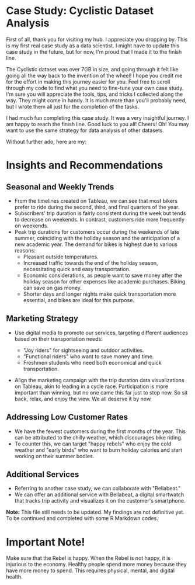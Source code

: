 # Case Study: Cyclistic Dataset Analysis

First of all, thank you for visiting my hub. I appreciate you dropping by. This is my first real case study as a data scientist. I might have to update this case study in the future, but for now, I'm proud that I made it to the finish line.

The Cyclistic dataset was over 7GB in size, and going through it felt like going all the way back to the invention of the wheel! I hope you credit me for the effort in making this journey easier for you. Feel free to scroll through my code to find what you need to fine-tune your own case study. I'm sure you will appreciate the tools, tips, and tricks I collected along the way. They might come in handy. It is much more than you'll probably need, but I wrote them all just for the completion of the tasks.

I had much fun completing this case study. It was a very insightful journey. I am happy to reach the finish line. Good luck to you all! Cheers! Oh! You may want to use the same strategy for data analysis of other datasets.

Without further ado, here are my:

# Insights and Recommendations

## Seasonal and Weekly Trends
- From the timelines created on Tableau, we can see that most bikers prefer to ride during the second, third, and final quarters of the year.
- Subscribers' trip duration is fairly consistent during the week but tends to decrease on weekends. In contrast, customers ride more frequently on weekends.
- Peak trip durations for customers occur during the weekends of late summer, coinciding with the holiday season and the anticipation of a new academic year. The demand for bikes is highest due to various reasons:
  - Pleasant outside temperatures.
  - Increased traffic towards the end of the holiday season, necessitating quick and easy transportation.
  - Economic considerations, as people want to save money after the holiday season for other expenses like academic purchases. Biking can save on gas money.
  - Shorter days and longer nights make quick transportation more essential, and bikes are ideal for this purpose.

## Marketing Strategy
- Use digital media to promote our services, targeting different audiences based on their transportation needs:
  - "Joy riders" for sightseeing and outdoor activities.
  - "Functional riders" who want to save money and time.
  - Freshmen students who need both economical and quick transportation.

- Align the marketing campaign with the trip duration data visualizations on Tableau, akin to leading in a cycle race. Participation is more important than winning, but no one came this far just to stop now. So sit back, relax, and enjoy the view. We all deserve it by now.

## Addressing Low Customer Rates
- We have the fewest customers during the first months of the year. This can be attributed to the chilly weather, which discourages bike riding.
- To counter this, we can target "happy rebels" who enjoy the cold weather and "early birds" who want to burn holiday calories and start working on their summer bodies.

## Additional Services
- Referring to another case study, we can collaborate with "Bellabeat."
- We can offer an additional service with Bellabeat, a digital smartwatch that tracks trip activity and visualizes it on the customer's smartphone.

**Note:** This file still needs to be updated. My findings are not definitive yet. To be continued and completed with some R Markdown codes.

# Important Note!
Make sure that the Rebel is happy. When the Rebel is not happy, it is injurious to the economy. Healthy people spend more money because they have more money to spend. This requires physical, mental, and digital health.
